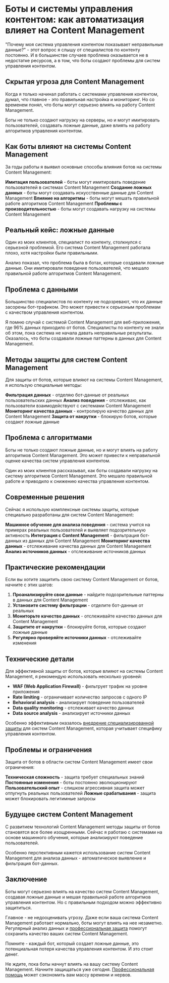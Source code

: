 # Боты и системы управления контентом: как автоматизация влияет на Content Management

"Почему моя система управления контентом показывает неправильные данные?" - этот вопрос я слышу от специалистов по контенту постоянно. И в большинстве случаев проблема оказывается не в недостатке ресурсов, а в том, что боты создают проблемы для систем управления контентом.

## Скрытая угроза для Content Management

Когда я только начинал работать с системами управления контентом, думал, что главное - это правильная настройка и мониторинг. Но со временем понял, что боты могут серьезно влиять на работу Content Management.

Боты не только создают нагрузку на серверы, но и могут имитировать пользователей, создавать ложные данные, даже влиять на работу алгоритмов управления контентом.

## Как боты влияют на системы Content Management

За годы работы я выявил основные способы влияния ботов на системы Content Management:

**Имитация пользователей** - боты могут имитировать поведение пользователей в системах Content Management
**Создание ложных данных** - боты могут создавать искусственные данные для Content Management
**Влияние на алгоритмы** - боты могут мешать правильной работе алгоритмов Content Management
**Проблемы с производительностью** - боты могут создавать нагрузку на системы Content Management

## Реальный кейс: ложные данные

Один из моих клиентов, специалист по контенту, столкнулся с серьезной проблемой. Его система Content Management работала плохо, хотя настройки были правильными.

Анализ показал, что проблема была в ботах, которые создавали ложные данные. Они имитировали поведение пользователей, что мешало правильной работе алгоритмов Content Management.

## Проблема с данными

Большинство специалистов по контенту не подозревают, что их данные засорены бот-трафиком. Это может привести к серьезным проблемам с качеством управления контентом.

Я помню случай с системой Content Management для веб-приложения, где 96% данных приходило от ботов. Специалисты по контенту не знали об этом, пока система не начала давать неправильные результаты. Оказалось, что боты создавали ложные паттерны в данных для Content Management.

## Методы защиты для систем Content Management

Для защиты от ботов, которые влияют на системы Content Management, я использую специальные методы:

**Фильтрация данных** - отделяю бот-данные от реальных пользовательских данных
**Анализ поведения** - отслеживаю, как пользователи взаимодействуют с системами Content Management
**Мониторинг качества данных** - контролирую качество данных для Content Management
**Защита от накрутки** - блокирую ботов, которые создают ложные данные

## Проблема с алгоритмами

Боты не только создают ложные данные, но и могут влиять на работу алгоритмов Content Management. Это может привести к неправильной оценке качества систем управления контентом.

Один из моих клиентов рассказывал, как боты создавали нагрузку на систему алгоритмов Content Management. Это мешало правильной работе и приводило к снижению качества управления контентом.

## Современные решения

Сейчас я использую комплексные системы защиты, которые специально разработаны для систем Content Management:

**Машинное обучение для анализа поведения** - система учится на примерах реальных пользователей и выявляет подозрительную активность
**Интеграция с Content Management** - фильтрация бот-данных из данных для Content Management
**Мониторинг качества данных** - отслеживание качества данных для Content Management
**Анализ источников данных** - отслеживание источников данных

## Практические рекомендации

Если вы хотите защитить свою систему Content Management от ботов, начните с этих шагов:

1. **Проанализируйте свои данные** - найдите подозрительные паттерны в данных для Content Management
2. **Установите систему фильтрации** - отделите бот-данные от реальных
3. **Мониторьте качество данных** - отслеживайте качество данных для Content Management
4. **Защитите от накрутки** - блокируйте ботов, которые создают ложные данные
5. **Регулярно проверяйте источники данных** - отслеживайте изменения

## Технические детали

Для эффективной защиты от ботов, которые влияют на системы Content Management, я рекомендую использовать несколько уровней:

- **WAF (Web Application Firewall)** - фильтрует трафик на уровне приложения
- **Rate limiting** - ограничивает количество запросов с одного IP
- **Behavioral analysis** - анализирует поведение пользователей
- **Data quality monitoring** - отслеживает качество данных
- **Data source analysis** - анализирует источники данных

Особенно эффективным оказалось [внедрение специализированной защиты](https://progaem.com/ustanovka-antibота-usluga-po-zashhite-ot-botов-vashih-sajtов-na-различных-cms-системах.html) для систем Content Management, которая учитывает специфику управления контентом.

## Проблемы и ограничения

Защита от ботов в области систем Content Management имеет свои ограничения:

**Техническая сложность** - защита требует специальных знаний
**Постоянные изменения** - боты постоянно эволюционируют
**Пользовательский опыт** - слишком агрессивная защита может отпугнуть реальных пользователей
**Ложные срабатывания** - защита может блокировать легитимные запросы

## Будущее систем Content Management

С развитием технологий Content Management методы защиты от ботов становятся все более изощренными. Сейчас я работаю с системами на основе машинного обучения, которые анализируют поведение пользователей.

Особенно перспективным кажется использование систем Content Management для анализа данных - автоматическое выявление и фильтрация бот-данных.

## Заключение

Боты могут серьезно влиять на качество систем Content Management, создавая ложные данные и мешая правильной работе алгоритмов управления контентом. Но с правильным подходом можно эффективно защититься.

Главное - не недооценивать угрозу. Даже если ваша система Content Management работает нормально, боты могут влиять на нее незаметно. Регулярный анализ данных и [профессиональная защита](https://progaem.com/ustanovka-antibота-usluga-po-zashhite-ot-botов-vashih-sajtов-na-различных-cms-системах.html) помогут сохранить качество ваших систем Content Management.

Помните - каждый бот, который создает ложные данные, это потенциальная потеря качества управления контентом. И это стоит денег.

Не ждите, пока боты начнут влиять на вашу систему Content Management. Начните защищаться уже сегодня. [Профессиональная помощь](https://progaem.com/ustanovka-antibота-usluga-po-zashhite-ot-botов-vashih-sajtов-na-различных-cms-системах.html) может сэкономить вам массу времени и нервов.
